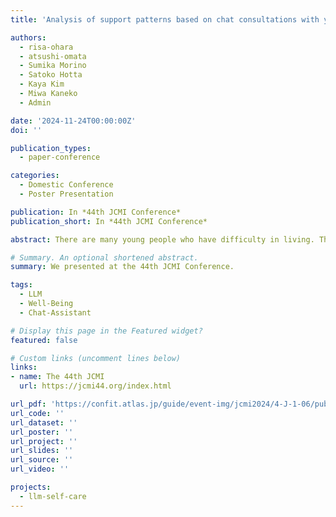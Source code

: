```yaml
---
title: 'Analysis of support patterns based on chat consultations with young people with difficulties in life'

authors:
  - risa-ohara
  - atsushi-omata
  - Sumika Morino
  - Satoko Hotta
  - Kaya Kim
  - Miwa Kaneko
  - Admin

date: '2024-11-24T00:00:00Z'
doi: ''

publication_types: 
  - paper-conference

categories:
  - Domestic Conference
  - Poster Presentation

publication: In *44th JCMI Conference*
publication_short: In *44th JCMI Conference*

abstract: There are many young people who have difficulty in living. This study was conducted to analyze the records of chat consultation services, with the aim of clarifying the trends of their problems and support patterns. We analyzed what kind of users the chat consultation service is in demand, what kind of worries the counselors have, and what kind of support the supporters provide. The consultants were mostly concerned with school- and work-related issues, and the results of labeling by LLM showed that positive responses by supporters tended to influence their feelings and wellbeing. On the other hand, in the cases where the support was unsuccessful, the lack of altruistic behavior of the supporters toward the consultants could be one of the reasons for this. The results of these analyses may be used as data for improving the quality and effectiveness of support for people with similar problems.

# Summary. An optional shortened abstract.
summary: We presented at the 44th JCMI Conference.

tags: 
  - LLM
  - Well-Being
  - Chat-Assistant

# Display this page in the Featured widget?
featured: false

# Custom links (uncomment lines below)
links:
- name: The 44th JCMI
  url: https://jcmi44.org/index.html

url_pdf: 'https://confit.atlas.jp/guide/event-img/jcmi2024/4-J-1-06/public/pdf?type=in'
url_code: ''
url_dataset: ''
url_poster: ''
url_project: ''
url_slides: ''
url_source: ''
url_video: ''

projects:
  - llm-self-care
---
```

